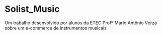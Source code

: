 # Solist_Music
Um trabalho desenvolvido por alunos da ETEC Profº Mário Antônio Verza sobre um e-commerce de instrumentos musicais
